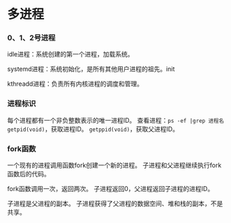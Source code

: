 # 多进程
### 0、1、2号进程
idle进程：系统创建的第一个进程，加载系统。

systemd进程：系统初始化，是所有其他用户进程的祖先。init

kthreadd进程：负责所有内核进程的调度和管理。
### 进程标识
每个进程都有一个非负整数表示的唯一进程ID。
查看进程：```ps -ef |grep 进程名```
```getpid(void)```，获取进程ID。
```getppid(void)```，获取父进程ID。
### fork函数
一个现有的进程调用函数fork创建一个新的进程。
子进程和父进程继续执行fork函数后的代码。

fork函数调用一次，返回两次。
子进程返回0，父进程返回子进程的进程ID。

子进程是父进程的副本。
子进程获得了父进程的数据空间、堆和栈的副本，不是共享。
